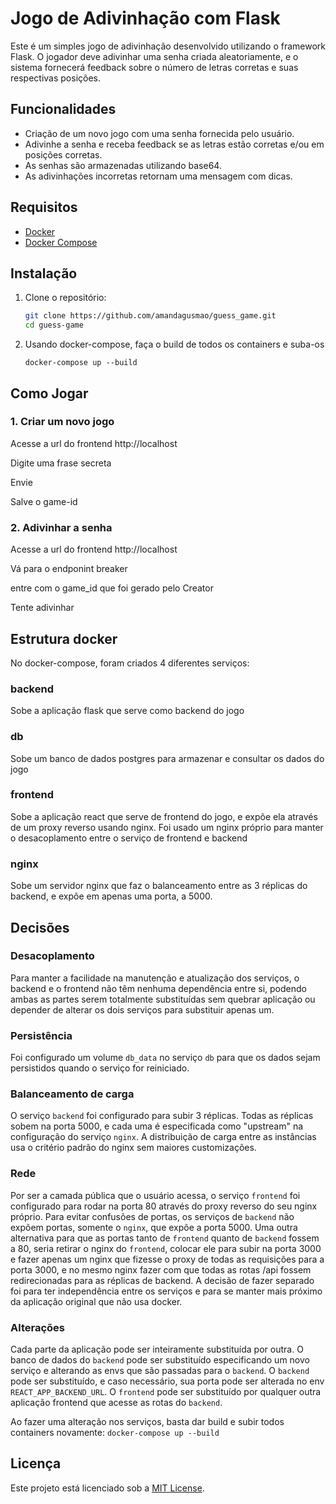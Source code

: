 # Jogo de Adivinhação com Flask

Este é um simples jogo de adivinhação desenvolvido utilizando o framework Flask. O jogador deve adivinhar uma senha criada aleatoriamente, e o sistema fornecerá feedback sobre o número de letras corretas e suas respectivas posições.

## Funcionalidades

- Criação de um novo jogo com uma senha fornecida pelo usuário.
- Adivinhe a senha e receba feedback se as letras estão corretas e/ou em posições corretas.
- As senhas são armazenadas  utilizando base64.
- As adivinhações incorretas retornam uma mensagem com dicas.

## Requisitos

- [Docker](https://docs.docker.com/engine/install/)
- [Docker Compose](https://docs.docker.com/compose/install/)

## Instalação

1. Clone o repositório:

   ```bash
   git clone https://github.com/amandagusmao/guess_game.git
   cd guess-game
   ```

2. Usando docker-compose, faça o build de todos os containers e suba-os
    ```
    docker-compose up --build
    ```

## Como Jogar

### 1. Criar um novo jogo

Acesse a url do frontend http://localhost

Digite uma frase secreta

Envie

Salve o game-id


### 2. Adivinhar a senha

Acesse a url do frontend http://localhost

Vá para o endponint breaker

entre com o game_id que foi gerado pelo Creator

Tente adivinhar

## Estrutura docker

No docker-compose, foram criados 4 diferentes serviços:

### backend

Sobe a aplicação flask que serve como backend do jogo

### db

Sobe um banco de dados postgres para armazenar e consultar os dados do jogo

### frontend

Sobe a aplicação react que serve de frontend do jogo, e expõe ela através de um proxy reverso usando nginx. Foi usado um nginx próprio para manter o desacoplamento entre o serviço de frontend e backend

### nginx

Sobe um servidor nginx que faz o balanceamento entre as 3 réplicas do backend, e expõe em apenas uma porta, a 5000.

## Decisões

### Desacoplamento

Para manter a facilidade na manutenção e atualização dos serviços, o backend e o frontend não têm nenhuma dependência entre si, podendo ambas as partes serem totalmente substituídas sem quebrar aplicação ou depender de alterar os dois serviços para substituir apenas um.

### Persistência

Foi configurado um volume `db_data` no serviço `db` para que os dados sejam persistidos quando o serviço for reiniciado.

### Balanceamento de carga

O serviço `backend` foi configurado para subir 3 réplicas. Todas as réplicas sobem na porta 5000, e cada uma é especificada como "upstream" na configuração do serviço `nginx`. A distribuição de carga entre as instâncias usa o critério padrão do nginx sem maiores customizações.

### Rede

Por ser a camada pública que o usuário acessa, o serviço `frontend` foi configurado para rodar na porta 80 através do proxy reverso do seu nginx próprio.
Para evitar confusões de portas, os serviços de `backend` não expõem portas, somente o `nginx`, que expõe a porta 5000. Uma outra alternativa para que as portas tanto de `frontend` quanto de `backend` fossem a 80, seria retirar o nginx do `frontend`, colocar ele para subir na porta 3000 e fazer apenas um nginx que fizesse o proxy de todas as requisições para a porta 3000, e no mesmo nginx fazer com que todas as rotas /api fossem redirecionadas para as réplicas de backend. A decisão de fazer separado foi para ter independência entre os serviços e para se manter mais próximo da aplicação original que não usa docker.

### Alterações

Cada parte da aplicação pode ser inteiramente substituída por outra.
O banco de dados do `backend` pode ser substituído especificando um novo serviço e alterando as envs que são passadas para o `backend`.
O `backend` pode ser substituído, e caso necessário, sua porta pode ser alterada no env `REACT_APP_BACKEND_URL`.
O `frontend` pode ser substituído por qualquer outra aplicação frontend que acesse as rotas do `backend`.

Ao fazer uma alteração nos serviços, basta dar build e subir todos containers novamente:
    ```
    docker-compose up --build
    ```


## Licença

Este projeto está licenciado sob a [MIT License](LICENSE).
